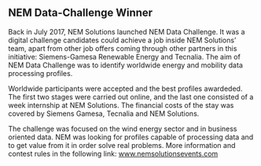 ## NEM Data-Challenge Winner

Back in July 2017, NEM Solutions launched NEM Data Challenge. It was a digital challenge candidates could achieve a job inside NEM Solutions’ team, apart from other job offers coming through other partners in this initiative: Siemens-Gamesa Renewable Energy and Tecnalia. The aim of NEM Data Challenge was to identify worldwide energy and mobility data processing profiles.

Worldwide participants were accepted and the best profiles awardeded. The first two stages were carried out online, and the last one consisted of a week internship at NEM Solutions. The financial costs of the stay was covered by Siemens Gamesa, Tecnalia and NEM Solutions.

The challenge was focused on the wind energy sector and in business oriented data. NEM was looking for profiles capable of processing data and to get value from it in order solve real problems. More information and contest rules in the following link: www.nemsolutionsevents.com
